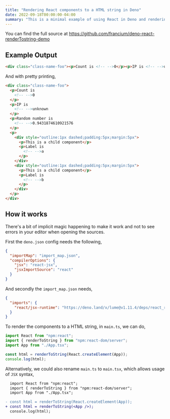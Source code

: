 ```yaml
---
title: "Rendering React components to a HTML string in Deno"
date: 2022-09-18T00:00:00-04:00
summary: "This is a minimal example of using React in Deno and rendering a React component into a HTML string."
---
```



You can find the full source at https://github.com/francium/deno-react-renderTostring-demo


## Example Output
```html
<div class="class-name-foo"><p>Count is <!-- -->0</p><p>IP is <!-- -->unknown</p><p>Random number is <!-- -->0.9431874610921576</p><p><div style="outline:1px dashed;padding:5px;margin:5px"><p>This is a child component</p><p>Label is <!-- -->a</p></div><div style="outline:1px dashed;padding:5px;margin:5px"><p>This is a child component</p><p>Label is <!-- -->b</p></div></p></div>
```

And with pretty printing,
```html
<div class="class-name-foo">
  <p>Count is
    <!-- -->0
  </p>
  <p>IP is
    <!-- -->unknown
  </p>
  <p>Random number is
    <!-- -->0.9431874610921576
  </p>
  <p>
    <div style="outline:1px dashed;padding:5px;margin:5px">
      <p>This is a child component</p>
      <p>Label is
        <!-- -->a
      </p>
    </div>
    <div style="outline:1px dashed;padding:5px;margin:5px">
      <p>This is a child component</p>
      <p>Label is
        <!-- -->b
      </p>
    </div>
  </p>
</div>
```


## How it works
There's a bit of implicit magic happening to make it work and not to see errors
in your editor when opening the sources.

First the `deno.json` config needs the following,
```json
{
  "importMap": "import_map.json",
  "compilerOptions": {
    "jsx": "react-jsx",
    "jsxImportSource": "react"
  }
}
```

And secondly the `import_map.json` needs,
```json
{
  "imports": {
    "react/jsx-runtime": "https://deno.land/x/lume@v1.11.4/deps/react_runtime.ts"
  }
}
```

To render the components to a HTML string, in `main.ts`, we can do,
```typescript
import React from "npm:react";
import { renderToString } from "npm:react-dom/server";
import App from "./App.tsx";

const html = renderToString(React.createElement(App));
console.log(html);
```

Alternatively, we could also rename `main.ts` to `main.tsx`, which allows usage
of `JSX` syntax,
```diff
  import React from "npm:react";
  import { renderToString } from "npm:react-dom/server";
  import App from "./App.tsx";

- const html = renderToString(React.createElement(App));
+ const html = renderToString(<App />);
  console.log(html);
```
